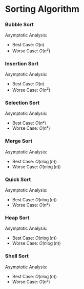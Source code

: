 # Sorting Algorithm

### Bubble Sort

Asymptotic Analysis:
- Best Case: $O(n)$
- Worse Case: $O(n^2)$

### Insertion Sort

Asymptotic Analysis:
- Best Case: $O(n)$
- Worse Case: $O(n^2)$

### Selection Sort

Asymptotic Analysis:
- Best Case: $O(n²)$
- Worse Case: $O(n²)$

### Merge Sort

Asymptotic Analysis:
- Best Case: $O(n\log(n))$
- Worse Case: $O(n\log(n))$

### Quick Sort

Asymptotic Analysis:
- Best Case: $O(n\log(n))$
- Worse Case: $O(n²)$

### Heap Sort

Asymptotic Analysis:
- Best Case: $O(n\log(n))$
- Worse Case: $O(n\log(n))$

### Shell Sort

Asymptotic Analysis:
- Best Case: $O(n\log(n))$
- Worse Case: $O(n²)$
